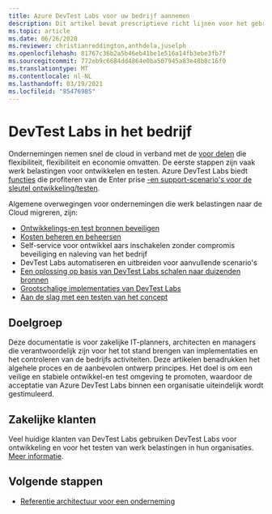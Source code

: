 ```yaml
---
title: Azure DevTest Labs voor uw bedrijf aannemen
description: Dit artikel bevat prescriptieve richt lijnen voor het gebruik van Azure DevTest Labs in uw onderneming.
ms.topic: article
ms.date: 06/26/2020
ms.reviewer: christianreddington,anthdela,juselph
ms.openlocfilehash: 81767c36b2a5b46eb41be1e516a14fb3ebe3fb7f
ms.sourcegitcommit: 772eb9c6684dd4864e0ba507945a83e48b8c16f0
ms.translationtype: MT
ms.contentlocale: nl-NL
ms.lasthandoff: 03/19/2021
ms.locfileid: "85476985"
---
```

# <a name="devtest-labs-in-the-enterprise"></a>DevTest Labs in het bedrijf
Ondernemingen nemen snel de cloud in verband met de [voor delen](/azure/architecture/cloud-adoption/business-strategy/cloud-migration-business-case) die flexibiliteit, flexibiliteit en economie omvatten. De eerste stappen zijn vaak werk belastingen voor ontwikkelen en testen. Azure DevTest Labs biedt [functies](devtest-lab-concepts.md) die profiteren van de Enter prise [-en support-scenario's voor de sleutel ontwikkeling/testen](devtest-lab-guidance-get-started.md).

Algemene overwegingen voor ondernemingen die werk belastingen naar de Cloud migreren, zijn:

- [Ontwikkelings-en test bronnen beveiligen](devtest-lab-guidance-governance-policy-compliance.md)
- [Kosten beheren en beheersen](devtest-lab-guidance-governance-cost-ownership.md)
- Self-service voor ontwikkel aars inschakelen zonder compromis beveiliging en naleving van het bedrijf
- DevTest Labs automatiseren en uitbreiden voor aanvullende scenario's
- [Een oplossing op basis van DevTest Labs schalen naar duizenden bronnen](devtest-lab-guidance-scale.md)
- [Grootschalige implementaties van DevTest Labs](devtest-lab-guidance-orchestrate-implementation.md)
- [Aan de slag met een testen van het concept](devtest-lab-guidance-orchestrate-implementation.md)

## <a name="intended-audience"></a>Doelgroep
Deze documentatie is voor zakelijke IT-planners, architecten en managers die verantwoordelijk zijn voor het tot stand brengen van implementaties en het controleren van de bedrijfs activiteiten. Deze artikelen benadrukken het algehele proces en de aanbevolen ontwerp principes. Het doel is om een veilige en stabiele ontwikkel-en test omgeving te promoten, waardoor de acceptatie van Azure DevTest Labs binnen een organisatie uiteindelijk wordt gestimuleerd.

## <a name="enterprise-customers"></a>Zakelijke klanten

Veel huidige klanten van DevTest Labs gebruiken DevTest Labs voor ontwikkeling en voor het testen van werk belastingen in hun organisaties. [Meer informatie](https://azure.microsoft.com/case-studies/?term=DevTest+labs).

## <a name="next-steps"></a>Volgende stappen
- [Referentie architectuur voor een onderneming](devtest-lab-reference-architecture.md)
